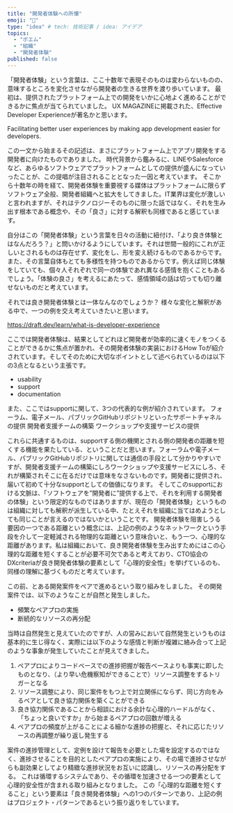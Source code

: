 ```yaml
---
title: "開発者体験への所懐"
emoji: "📌"
type: "idea" # tech: 技術記事 / idea: アイデア
topics:
  - "ポエム"
  - "組織"
  - "開発者体験"
published: false
---
```


「開発者体験」という言葉は、ここ十数年で表現そのものは変わらないものの、意味するところを変化させながら開発者の生きる世界を渡り歩いています。
最初は、提供されたプラットフォーム上での開発をいかに心地よく進めることができるかに焦点が当てられていました。
UX MAGAZINEに掲載された、Effective Developer Experienceが著名かと思います。

Facilitating better user experiences by making app development easier for developers.

この一文から始まるその記述は、まさにプラットフォーム上でアプリ開発をする開発者に向けたものでありました。
時代背景から鑑みるに、LINEやSalesforceなど、あらゆるソフトウェアでプラットフォームとしての提供が盛んになっていったことが、この提唱が注目されることとなった一因と考えています。
そこから十数年の時を経て、開発者体験を重要視する媒体はプラットフォームに限らずソフトウェア全般、開発者組織へと拡大をしてきました。IT業界は変化が激しいと言われますが、それはテクノロジーそのものに限った話ではなく、それを生み出す根本である概念や、その「良さ」に対する解釈も同様であると感じています。

自分はこの「開発者体験」という言葉を日々の活動に紐付け、「より良き体験とはなんだろう？」と問いかけるようにしています。それは世間一般的にこれが正しいとされるものは存在せず、変化をし、形を変え続けるものであるからです。また、その言葉自体もとても多様性を持つものであるからです。例えば同じ体験をしていても、個々人それぞれで同一の体験であれ異なる感情を抱くこともあるでしょう。「体験の良さ」を考えるにあたって、感情領域の話は切っても切り離せないものだと考えています。

それでは良き開発者体験とは一体なんなのでしょうか？
様々な変化と解釈がある中で、一つの例を交え考えていきたいと思います。

https://draft.dev/learn/what-is-developer-experience

ここでは開発者体験は、結果としてどれほど開発者が効率的に速くモノをつくることができるかに焦点が置かれ、その開発者体験の実装におけるHow Toが紹介されています。そしてそのために大切なポイントとして述べられているのは以下の3点となるという主張です。

- usability
- support
- documentation

また、ここではsupportに関して、3つの代表的な例が紹介されています。
フォーラム、電子メール、パブリックGitHubリポジトリといったサポートチャネルの提供
開発者支援チームの構築
ワークショップや支援サービスの提供

これらに共通するものは、supportする側の機関とされる側の開発者の距離を短くする機能を果たしている、ということだと思います。フォーラムや電子メール、パブリックGitHubリポジトリに関しては通信の手段として分かりやすいですが、開発者支援チームの構築にしろワークショップや支援サービスにしろ、それが構築されそこに在るだけでは意味をなさないものです。開発者に提供され、届いて初めて十分なsupportとしての価値になります。
そしてこのsupportにおける文脈は、「ソフトウェアを”開発者に”提供する上で、それを利用する開発者の体験」という限定的なものではありますが、現在の「開発者体験」というものは組織に対しても解釈が派生している中、たとえそれを組織に当てはめようとしても同じことが言えるのではないかということです。
開発者体験を阻害しうる要因の一つである距離という概念には、上記の例のようなネットワークという手段を介して一定軽減される物理的な距離という意味合いと、もう一つ、心理的な距離があります。私は組織において、良き開発者体験を生み出すためにはこの心理的な距離を短くすることが必要不可欠であると考えており、CTO協会のDXcriteriaが良き開発者体験の要素として「心理的安全性」を挙げているのも、同様の理解に基づくものだと考えています。

この前、とある開発案件をペアで進めるという取り組みをしました。
その開発案件では、以下のようなことが自然と発生しました。

- 頻繁なペアプロの実施
- 断続的なリソースの再分配

当時は自然発生と見えていたのですが、人の営みにおいて自然発生というものは基本的に生じ得なく、実際には以下のような感情と判断が複雑に絡み合って上記のような事象が発生していたことが見えてきました。

1. ペアプロによりコードベースでの進捗把握が報告ベースよりも事実に即したものとなり、（より早い危機察知ができることで）リソース調整をするトリガーとなる
2. リソース調整により、同じ案件をもつ上で対立関係にならず、同じ方向をみるペアとして良き協力関係を築くことができる
3. 良き協力関係であることから相談における余計な心理的ハードルがなく、「ちょっと良いですか」から始まるペアプロの回数が増える
4. ペアプロの頻度が上がることによる細かな進捗の把握と、それに応じたリソースの再調整が繰り返し発生する

案件の進捗管理として、定例を設けて報告を必要とした場を設定するのではなく、進捗させることを目的としたペアプロの実施により、その場で進捗させながらも副効果としてより精緻な進捗状況をお互いに認識し、リソースの再分配をする。
これは循環するシステムであり、その循環を加速させる一つの要素として心理的安全性が含まれる取り組みとなりました。
この「心理的な距離を短くすること」という要素は「良き開発者体験」への1つのパターンであり、上記の例はプロジェクト・パターンであるという振り返りをしています。

